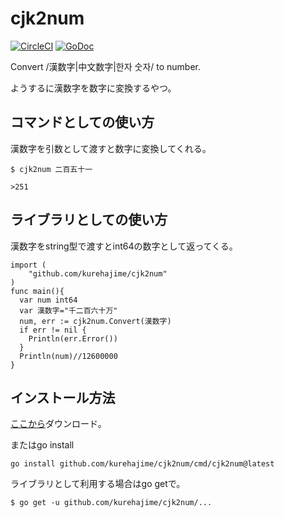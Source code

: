 # cjk2num

[![CircleCI](https://circleci.com/gh/kurehajime/cjk2num.svg?style=svg)](https://circleci.com/gh/kurehajime/cjk2num)  [![GoDoc](https://godoc.org/github.com/kurehajime/cjk2num?status.svg)](https://godoc.org/github.com/kurehajime/cjk2num)

Convert /漢数字|中文数字|한자 숫자/  to number.

ようするに漢数字を数字に変換するやつ。



## コマンドとしての使い方

漢数字を引数として渡すと数字に変換してくれる。


```
$ cjk2num 二百五十一

>251
```

## ライブラリとしての使い方

漢数字をstring型で渡すとint64の数字として返ってくる。

```
import (
	"github.com/kurehajime/cjk2num"
)
func main(){
  var num int64
  var 漢数字="千二百六十万"
  num, err := cjk2num.Convert(漢数字)
  if err != nil {
    Println(err.Error())
  }
  Println(num)//12600000
}
```

## インストール方法

[ここから](https://github.com/kurehajime/cjk2num/releases)ダウンロード。

またはgo install

```
go install github.com/kurehajime/cjk2num/cmd/cjk2num@latest

```

ライブラリとして利用する場合はgo getで。

```
$ go get -u github.com/kurehajime/cjk2num/...
```
